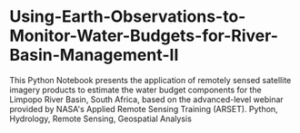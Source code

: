 # Using-Earth-Observations-to-Monitor-Water-Budgets-for-River-Basin-Management-II
This Python Notebook presents the application of remotely sensed satellite imagery products to estimate the water budget components for the Limpopo River Basin, South Africa, based on the advanced-level webinar provided by NASA's Applied Remote Sensing Training (ARSET).
Python, Hydrology, Remote Sensing, Geospatial Analysis
